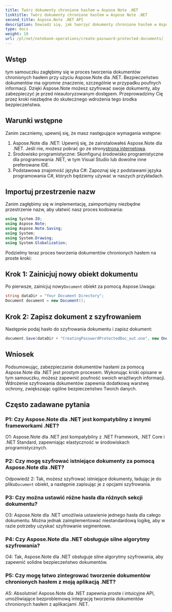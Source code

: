 ```yaml
---
title: Twórz dokumenty chronione hasłem w Aspose Note .NET
linktitle: Twórz dokumenty chronione hasłem w Aspose Note .NET
second_title: Aspose.Note .NET API
description: Dowiedz się, jak tworzyć dokumenty chronione hasłem w Aspose Note dla .NET, aby zwiększyć bezpieczeństwo dokumentów. Postępuj zgodnie z naszym samouczkiem krok po kroku, aby ułatwić wdrożenie.
type: docs
weight: 18
url: /pl/net/notebook-operations/create-password-protected-documents/
---
```

## Wstęp

tym samouczku zagłębimy się w proces tworzenia dokumentów chronionych hasłem przy użyciu Aspose.Note dla .NET. Bezpieczeństwo dokumentów ma ogromne znaczenie, szczególnie w przypadku poufnych informacji. Dzięki Aspose.Note możesz szyfrować swoje dokumenty, aby zabezpieczyć je przed nieautoryzowanym dostępem. Przeprowadzimy Cię przez kroki niezbędne do skutecznego wdrożenia tego środka bezpieczeństwa.

## Warunki wstępne

Zanim zaczniemy, upewnij się, że masz następujące wymagania wstępne:

1.  Aspose.Note dla .NET: Upewnij się, że zainstalowałeś Aspose.Note dla .NET. Jeśli nie, możesz pobrać go ze strony[strona internetowa](https://releases.aspose.com/note/net/).
2. Środowisko programistyczne: Skonfiguruj środowisko programistyczne dla programowania .NET, w tym Visual Studio lub dowolne inne preferowane IDE.
3. Podstawowa znajomość języka C#: Zapoznaj się z podstawami języka programowania C#, których będziemy używać w naszych przykładach.

## Importuj przestrzenie nazw

Zanim zagłębimy się w implementację, zaimportujmy niezbędne przestrzenie nazw, aby ułatwić nasz proces kodowania:

```csharp
using System.IO;
using Aspose.Note;
using Aspose.Note.Saving;
using System;
using System.Drawing;
using System.Globalization;
```

Podzielmy teraz proces tworzenia dokumentów chronionych hasłem na proste kroki:

## Krok 1: Zainicjuj nowy obiekt dokumentu

 Po pierwsze, zainicjuj nowy`Document` obiekt za pomocą Aspose.Uwaga:

```csharp
string dataDir = "Your Document Directory";
Document document = new Document();
```

## Krok 2: Zapisz dokument z szyfrowaniem

Następnie podaj hasło do szyfrowania dokumentu i zapisz dokument:

```csharp
document.Save(dataDir + "CreatingPasswordProtectedDoc_out.one", new OneSaveOptions() { DocumentPassword = "pass" });
```

## Wniosek

Podsumowując, zabezpieczanie dokumentów hasłami za pomocą Aspose.Note dla .NET jest prostym procesem. Wykonując kroki opisane w tym samouczku, możesz zapewnić poufność swoich wrażliwych informacji. Wdrożenie szyfrowania dokumentów zapewnia dodatkową warstwę ochrony, zwiększając ogólne bezpieczeństwo Twoich danych.

## Często zadawane pytania

### P1: Czy Aspose.Note dla .NET jest kompatybilny z innymi frameworkami .NET?

O1: Aspose.Note dla .NET jest kompatybilny z .NET Framework, .NET Core i .NET Standard, zapewniając elastyczność w środowiskach programistycznych.

### P2: Czy mogę szyfrować istniejące dokumenty za pomocą Aspose.Note dla .NET?

 Odpowiedź 2: Tak, możesz szyfrować istniejące dokumenty, ładując je do pliku`Document` obiekt, a następnie zapisując je z opcjami szyfrowania.

### P3: Czy można ustawić różne hasła dla różnych sekcji dokumentu?

O3: Aspose.Note dla .NET umożliwia ustawienie jednego hasła dla całego dokumentu. Można jednak zaimplementować niestandardową logikę, aby w razie potrzeby uzyskać szyfrowanie segmentowe.

### P4: Czy Aspose.Note dla .NET obsługuje silne algorytmy szyfrowania?

O4: Tak, Aspose.Note dla .NET obsługuje silne algorytmy szyfrowania, aby zapewnić solidne bezpieczeństwo dokumentów.

### P5: Czy mogę łatwo zintegrować tworzenie dokumentów chronionych hasłem z moją aplikacją .NET?

A5: Absolutnie! Aspose.Note dla .NET zapewnia proste i intuicyjne API, umożliwiające bezproblemową integrację tworzenia dokumentów chronionych hasłem z aplikacjami .NET.